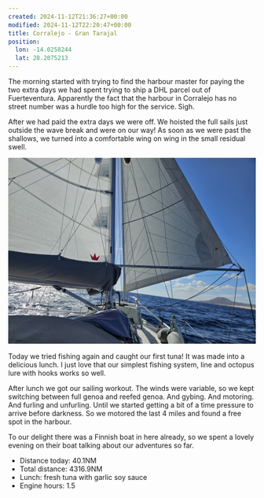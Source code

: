 ```yaml
---
created: 2024-11-12T21:36:27+00:00
modified: 2024-11-12T22:20:47+00:00
title: Corralejo - Gran Tarajal
position:
  lon: -14.0258244
  lat: 28.2075213
---
```


The morning started with trying to find the harbour master for paying the two extra days we had spent trying to ship a DHL parcel out of Fuerteventura. Apparently the fact that the harbour in Corralejo has no street number was a hurdle too high for the service. Sigh.

After we had paid the extra days we were off. We hoisted the full sails just outside the wave break and were on our way! As soon as we were past the shallows, we turned into a comfortable wing on wing in the small residual swell. 

![Image](../2024/9ece30121b0ccf480acad447cacbc1f7.jpg) 

Today we tried fishing again and caught our first tuna! It was made into a delicious lunch. I just love that our simplest fishing system, line and octopus lure with hooks works so well.

After lunch we got our sailing workout. The winds were variable, so we kept switching between full genoa and reefed genoa. And gybing. And motoring. And furling and unfurling. Until we started getting a bit of a time pressure to arrive before darkness. So we motored the last 4 miles and found a free spot in the harbour. 

To our delight there was a Finnish boat in here already, so we spent a lovely evening on their boat talking about our adventures so far.

* Distance today: 40.1NM
* Total distance: 4316.9NM
* Lunch: fresh tuna with garlic soy sauce
* Engine hours: 1.5
